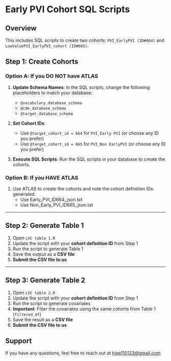 # Early PVI Cohort SQL Scripts

## Overview

This includes SQL scripts to create two cohorts: `PVI_EarlyPVI (ID#664)` and `LowValuePVI_EarlyPVI_cohort (ID#665)`.

## Step 1: Create Cohorts

### Option A: If you DO NOT have ATLAS

1. **Update Schema Names**: In the SQL scripts, change the following placeholders to match your database:
   - `@vocabulary_database_schema`
   - `@cdm_database_schema`
   - `@target_database_schema`

2. **Set Cohort IDs**: 
   - Use `@target_cohort_id = 664` for `PVI_Early PVI` (or choose any ID you prefer)
   - Use `@target_cohort_id = 665` for `PVI_Non EarlyPVI` (or choose any ID you prefer)

3. **Execute SQL Scripts**: Run the SQL scripts in your database to create the cohorts.

### Option B: If you HAVE ATLAS

1. Use ATLAS to create the cohorts and note the cohort definition IDs generated.
   - Use Early_PVI_ID664_json.txt
   - Use Non_Early_PVI_ID665_json.txt

---

## Step 2: Generate Table 1

1. Open `LVC table 1.R`
2. Update the script with your **cohort definition ID** from Step 1
3. Run the script to generate Table 1
4. Save the output as a **CSV file**
5. **Submit the CSV file to us**

---

## Step 3: Generate Table 2

1. Open `LVC table 2.R`
2. Update the script with your **cohort definition ID** from Step 1
3. Run the script to generate covariates
4. **Important**: Filter the covariates using the same cohorts from Table 1 (`filtered_df`)
5. Save the result as a **CSV file**
6. **Submit the CSV file to us**

## Support

If you have any questions, feel free to reach out at hlee110123@gmail.com
